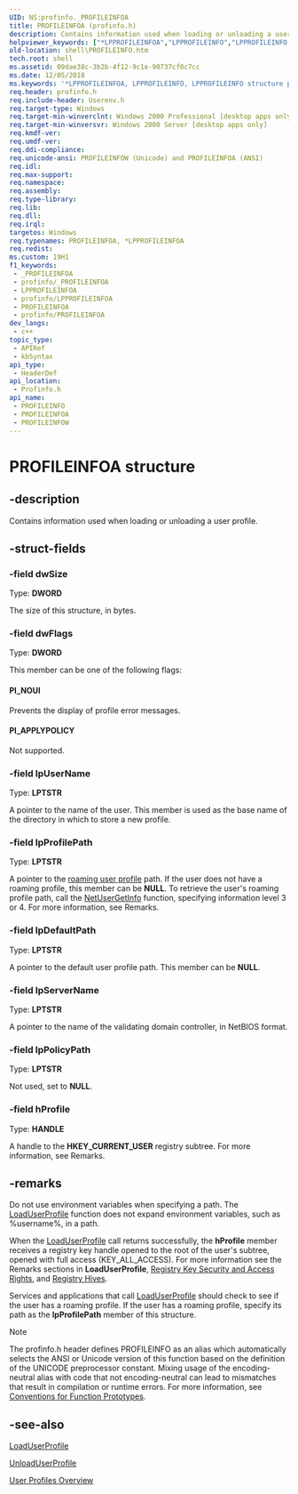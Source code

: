 ```yaml
---
UID: NS:profinfo._PROFILEINFOA
title: PROFILEINFOA (profinfo.h)
description: Contains information used when loading or unloading a user profile.
helpviewer_keywords: ["*LPPROFILEINFOA","LPPROFILEINFO","LPPROFILEINFO structure pointer [Windows Shell]","PI_APPLYPOLICY","PI_NOUI","PROFILEINFO","PROFILEINFO structure [Windows Shell]","PROFILEINFOA","PROFILEINFOW","_shell_PROFILEINFO","profinfo/LPPROFILEINFO","profinfo/PROFILEINFO","profinfo/PROFILEINFOA","profinfo/PROFILEINFOW","shell.PROFILEINFO"]
old-location: shell\PROFILEINFO.htm
tech.root: shell
ms.assetid: 09dae38c-3b2b-4f12-9c1e-90737cf0c7cc
ms.date: 12/05/2018
ms.keywords: '*LPPROFILEINFOA, LPPROFILEINFO, LPPROFILEINFO structure pointer [Windows Shell], PI_APPLYPOLICY, PI_NOUI, PROFILEINFO, PROFILEINFO structure [Windows Shell], PROFILEINFOA, PROFILEINFOW, _shell_PROFILEINFO, profinfo/LPPROFILEINFO, profinfo/PROFILEINFO, profinfo/PROFILEINFOA, profinfo/PROFILEINFOW, shell.PROFILEINFO'
req.header: profinfo.h
req.include-header: Userenv.h
req.target-type: Windows
req.target-min-winverclnt: Windows 2000 Professional [desktop apps only]
req.target-min-winversvr: Windows 2000 Server [desktop apps only]
req.kmdf-ver: 
req.umdf-ver: 
req.ddi-compliance: 
req.unicode-ansi: PROFILEINFOW (Unicode) and PROFILEINFOA (ANSI)
req.idl: 
req.max-support: 
req.namespace: 
req.assembly: 
req.type-library: 
req.lib: 
req.dll: 
req.irql: 
targetos: Windows
req.typenames: PROFILEINFOA, *LPPROFILEINFOA
req.redist: 
ms.custom: 19H1
f1_keywords:
 - _PROFILEINFOA
 - profinfo/_PROFILEINFOA
 - LPPROFILEINFOA
 - profinfo/LPPROFILEINFOA
 - PROFILEINFOA
 - profinfo/PROFILEINFOA
dev_langs:
 - c++
topic_type:
 - APIRef
 - kbSyntax
api_type:
 - HeaderDef
api_location:
 - Profinfo.h
api_name:
 - PROFILEINFO
 - PROFILEINFOA
 - PROFILEINFOW
---
```


# PROFILEINFOA structure


## -description

Contains information used when loading or unloading a user profile.

## -struct-fields

### -field dwSize

Type: <b>DWORD</b>

The size of this structure, in bytes.

### -field dwFlags

Type: <b>DWORD</b>

This member can be one of the following flags:



#### PI_NOUI

Prevents the display of profile error messages.



#### PI_APPLYPOLICY

Not supported.

### -field lpUserName

Type: <b>LPTSTR</b>

A pointer to the name of the user. This member is used as the base name of the directory in which to store a new profile.

### -field lpProfilePath

Type: <b>LPTSTR</b>

A pointer to the <a href="https://docs.microsoft.com/previous-versions/windows/desktop/legacy/bb776897(v=vs.85)">roaming user profile</a> path. If the user does not have a roaming profile, this member can be <b>NULL</b>. To retrieve the user's roaming profile path, call the <a href="https://docs.microsoft.com/windows/desktop/api/lmaccess/nf-lmaccess-netusergetinfo">NetUserGetInfo</a> function, specifying information level 3 or 4. For more information, see Remarks.

### -field lpDefaultPath

Type: <b>LPTSTR</b>

A pointer to the default user profile path. This member can be <b>NULL</b>.

### -field lpServerName

Type: <b>LPTSTR</b>

A pointer to the name of the validating domain controller, in NetBIOS format.

### -field lpPolicyPath

Type: <b>LPTSTR</b>

Not used, set to <b>NULL</b>.

### -field hProfile

Type: <b>HANDLE</b>

A handle to the <b>HKEY_CURRENT_USER</b> registry subtree. For more information, see Remarks.

## -remarks

Do not use environment variables when specifying a path. The 
<a href="https://docs.microsoft.com/windows/desktop/api/userenv/nf-userenv-loaduserprofilea">LoadUserProfile</a> function does not expand environment variables, such as %username%, in a path.

When the <a href="https://docs.microsoft.com/windows/desktop/api/userenv/nf-userenv-loaduserprofilea">LoadUserProfile</a> call returns successfully, the <b>hProfile</b> member receives a registry key handle opened to the root of the user's subtree, opened with full access (KEY_ALL_ACCESS). For more information see the Remarks sections in <b>LoadUserProfile</b>, 
<a href="https://docs.microsoft.com/windows/desktop/SysInfo/registry-key-security-and-access-rights">Registry Key Security and Access Rights</a>, and 
<a href="https://docs.microsoft.com/windows/desktop/SysInfo/registry-hives">Registry Hives</a>.

Services and applications that call <a href="https://docs.microsoft.com/windows/desktop/api/userenv/nf-userenv-loaduserprofilea">LoadUserProfile</a> should check to see if the user has a roaming profile. If the user has a roaming profile, specify its path as the <b>lpProfilePath</b> member of this structure.





> [!NOTE]
> The profinfo.h header defines PROFILEINFO as an alias which automatically selects the ANSI or Unicode version of this function based on the definition of the UNICODE preprocessor constant. Mixing usage of the encoding-neutral alias with code that not encoding-neutral can lead to mismatches that result in compilation or runtime errors. For more information, see [Conventions for Function Prototypes](/windows/win32/intl/conventions-for-function-prototypes).

## -see-also

<a href="https://docs.microsoft.com/windows/desktop/api/userenv/nf-userenv-loaduserprofilea">LoadUserProfile</a>



<a href="https://docs.microsoft.com/windows/desktop/api/userenv/nf-userenv-unloaduserprofile">UnloadUserProfile</a>



<a href="https://docs.microsoft.com/previous-versions/windows/desktop/legacy/bb776900(v=vs.85)">User Profiles Overview</a>

